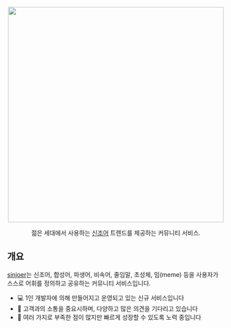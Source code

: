 <p align="center">
  <a href="https://www.sinjoer.com/" target="blank"><img src="https://user-images.githubusercontent.com/6092023/218234388-2d933195-59c5-46eb-9d54-eeadd4fe8c9c.png" width="500px" height="auto"></a>
</p>
 <p align="center">젊은 세대에서 사용하는 <a href="https://www.sinjoer.com/" target="_blank">신조어</a> 트렌드를 제공하는 커뮤니티 서비스.</p>


## 개요

[sinjoer](https://www.sinjoer.com/)는 신조어, 합성어, 파생어, 비속어, 줄임말, 초성체, 밈(meme) 등을 사용자가 스스로 어휘를 정의하고 공유하는 커뮤니티 서비스입니다.

* 💻 1인 개발자에 의해 만들어지고 운영되고 있는 신규 서비스입니다
* 💬 고객과의 소통을 중요시하며, 다양하고 많은 의견을 기다리고 있습니다
* 🔧 여러 가지로 부족한 점이 많지만 빠르게 성장할 수 있도록 노력 중입니다
